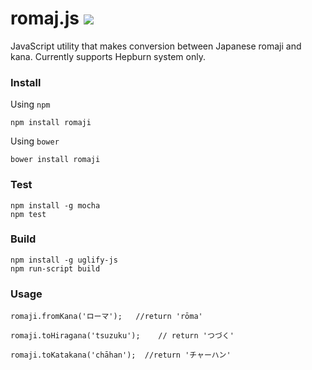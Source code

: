 romaj.js ![](https://travis-ci.org/xna2/romaji.js.svg?branch=master)
=============
JavaScript utility that makes conversion between Japanese romaji and kana.  Currently supports Hepburn system only.


### Install

Using `npm`

    npm install romaji

Using `bower`

    bower install romaji	



### Test

    npm install -g mocha
    npm test


### Build
	npm install -g uglify-js
	npm run-script build


### Usage

    romaji.fromKana('ローマ');   //return 'rōma'

    romaji.toHiragana('tsuzuku');    // return 'つづく'

    romaji.toKatakana('chāhan');  //return 'チャーハン'
